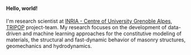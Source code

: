 #### Hello, world!

I'm research scientist at [INRIA - Centre of University Grenoble Alpes](https://www.inria.fr/fr/centre-inria-universite-grenoble-alpes), [TRIPOP](https://team.inria.fr/tripop/) project-team.
My research focuses on the development of data-driven and machine learning approaches for the constitutive modeling of materials, the structural and fast-dynamic behavior of masonry structures, geomechanics and hydrodynamics.
